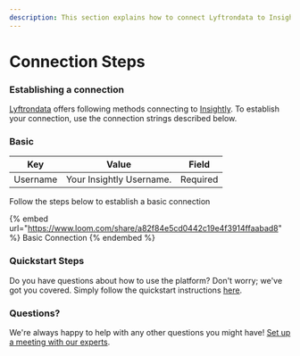 ```yaml
---
description: This section explains how to connect Lyftrondata to Insightly.
---
```


# Connection Steps

### Establishing a connection

[Lyftrondata](https://www.lyftrondata.com) offers following methods connecting to [Insightly](https://www.lyftrondata.com/integration/sales-analytics/insightly/). To establish your connection, use the connection strings described below.

### Basic&#x20;

| Key      | Value                    | Field    |
| -------- | ------------------------ | -------- |
| Username | Your Insightly Username. | Required |

Follow the steps below to establish a basic connection

{% embed url="https://www.loom.com/share/a82f84e5cd0442c19e4f3914ffaabad8" %}
Basic Connection
{% endembed %}

### Quickstart Steps

Do you have questions about how to use the platform? Don't worry; we've got you covered. Simply follow the quickstart instructions [here](./).

### Questions? <a href="#questions" id="questions"></a>

We're always happy to help with any other questions you might have! [Set up a meeting with our experts](https://www.lyftrondata.com/book-a-meeting/).

